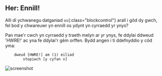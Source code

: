 ## Her: Ennill!

Alli di ychwanegu datganiad `os`{:class="blockcontrol"} arall i gôd dy gwch, fel bod y chwareuwr yn ennill os ydynt yn cyrraedd yr ynys?

Pan mae'r cwch yn cyrraedd y traeth melyn ar yr ynys, fe ddylai ddweud 'HWRE!' ac yna fe ddylai'r gêm orffen. Bydd angen i ti ddefnyddio y côd yma:

```blocks
    dweud [HWRE!] am (1) eiliad
        stopiwch [y cyfan v]

```

![screenshot](images/boat-win.png)